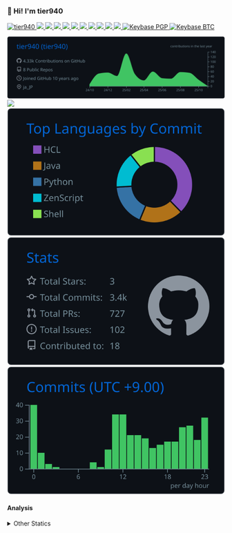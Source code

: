 ### 👋 Hi! I'm tier940

<p align="left"> 
  <a href="https://github.com/tier940/tier940/">
    <img src="https://komarev.com/ghpvc/?username=tier940" alt="tier940" />
  </a>
  <a href="http://twitter.com/tier940">
    <img height="20" src="https://img.shields.io/twitter/follow/tier940?label=Twitter&logo=twitter&style=flat" />
  </a>
  <a href="https://github.com/tier940">
    <img height="20" src="https://img.shields.io/github/followers/tier940?label=follow&logo=github&style=flat" />
  </a>
  <a href="https://www.reddit.com/user/tier940">
    <img height="20" src="https://img.shields.io/reddit/user-karma/combined/tier940?label=Reddit&logo=reddit&style=flat" />
  </a>
  <a href="https://stackoverflow.com/users/17317833/tier940">
    <img height="20" src="https://img.shields.io/stackexchange/stackoverflow/r/17317833?label=StackOverflow&logo=stack-overflow&style=flat" />
  </a>
  <a href="https://zenn.dev/tier940">
    <img height="20" src="https://zenn.badge.nikaera.com/s/tier940/likes" />
  </a>
  <a href="https://zenn.dev/tier940">
    <img height="20" src="https://zenn.badge.nikaera.com/s/tier940/followers" />
  </a>
  <a href="https://zenn.dev/tier940">
    <img height="20" src="https://zenn.badge.nikaera.com/s/tier940/articles" />
  </a>
  <a href="http://qiita.com/tier940">
    <img height="20" src="https://qiita-badge.apiapi.app/s/tier940/posts.svg" />
  </a>
  <a href="http://qiita.com/tier940">
    <img height="20" src="https://qiita-badge.apiapi.app/s/tier940/contributions.svg" />
  </a>
  <a href="https://github.com/tier940/tier940/">
    <img height="20" src="https://github.com/tier940/tier940/actions/workflows/main.yml/badge.svg" />
  </a>
  <a href="https://keybase.io/tier940">
    <img alt="Keybase PGP" src="https://img.shields.io/keybase/pgp/tier940">
  </a>
  <a href="https://keybase.io/tier940">
    <img alt="Keybase BTC" src="https://img.shields.io/keybase/btc/tier940">
  </a>
</p>

[![](https://raw.githubusercontent.com/tier940/tier940/main/profile-summary-card-output/github_dark/0-profile-details.svg)](https://github.com/vn7n24fzkq/github-profile-summary-cards)
[![](https://raw.githubusercontent.com/tier940/tier940/main/profile-summary-card-output/github_dark/1-repos-per-language.svg)](https://github.com/vn7n24fzkq/github-profile-summary-cards) [![](https://raw.githubusercontent.com/tier940/tier940/main/profile-summary-card-output/github_dark/2-most-commit-language.svg)](https://github.com/vn7n24fzkq/github-profile-summary-cards)
[![](https://raw.githubusercontent.com/tier940/tier940/main/profile-summary-card-output/github_dark/3-stats.svg)](https://github.com/vn7n24fzkq/github-profile-summary-cards) [![](https://raw.githubusercontent.com/tier940/tier940/main/profile-summary-card-output/github_dark/4-productive-time.svg)](https://github.com/vn7n24fzkq/github-profile-summary-cards)


#### Analysis
<!-- <img height="150" src="https://github.com/tier940/tier940/blob/master/images/stat.svg" alt="Alternative Text"/> -->

<details>
  <summary>Other Statics</summary>
  <!--START_SECTION:waka-->
![Code Time](http://img.shields.io/badge/Code%20Time-6%2C323%20hrs%2018%20mins-blue)

**🐱 My GitHub Data** 

> 📦 87.0 kB Used in GitHub's Storage 
 > 
> 💼 Opted to Hire
 > 
> 📜 14 Public Repositories 
 > 
> 🔑 9 Private Repositories 
 > 
**I'm an Early 🐤** 

```text
🌞 Morning                2750 commits        ████░░░░░░░░░░░░░░░░░░░░░   16.90 % 
🌆 Daytime                5860 commits        █████████░░░░░░░░░░░░░░░░   36.02 % 
🌃 Evening                5930 commits        █████████░░░░░░░░░░░░░░░░   36.45 % 
🌙 Night                  1729 commits        ███░░░░░░░░░░░░░░░░░░░░░░   10.63 % 
```
📅 **I'm Most Productive on Saturday** 

```text
Monday                   1783 commits        ███░░░░░░░░░░░░░░░░░░░░░░   10.96 % 
Tuesday                  2491 commits        ████░░░░░░░░░░░░░░░░░░░░░   15.31 % 
Wednesday                1930 commits        ███░░░░░░░░░░░░░░░░░░░░░░   11.86 % 
Thursday                 1638 commits        ███░░░░░░░░░░░░░░░░░░░░░░   10.07 % 
Friday                   2369 commits        ████░░░░░░░░░░░░░░░░░░░░░   14.56 % 
Saturday                 3135 commits        █████░░░░░░░░░░░░░░░░░░░░   19.27 % 
Sunday                   2923 commits        ████░░░░░░░░░░░░░░░░░░░░░   17.97 % 
```


📊 **This Week I Spent My Time On** 

```text
🕑︎ Time Zone: Asia/Tokyo

💬 Programming Languages: 
Other                    35 hrs 14 mins      ██████████████████░░░░░░░   71.86 % 
Markdown                 4 hrs 34 mins       ██░░░░░░░░░░░░░░░░░░░░░░░   09.35 % 
YAML                     3 hrs 49 mins       ██░░░░░░░░░░░░░░░░░░░░░░░   07.81 % 
Java                     1 hr 5 mins         █░░░░░░░░░░░░░░░░░░░░░░░░   02.21 % 
Bash                     56 mins             ░░░░░░░░░░░░░░░░░░░░░░░░░   01.93 % 

🔥 Editors: 
Chrome                   38 hrs 19 mins      ████████████████████░░░░░   78.16 % 
VS Code                  10 hrs 5 mins       █████░░░░░░░░░░░░░░░░░░░░   20.57 % 
IntelliJ IDEA            37 mins             ░░░░░░░░░░░░░░░░░░░░░░░░░   01.27 % 

💻 Operating System: 
Windows                  41 hrs 30 mins      █████████████████████░░░░   84.63 % 
Linux                    7 hrs 32 mins       ████░░░░░░░░░░░░░░░░░░░░░   15.37 % 
```

**I Mostly Code in Java** 

```text
Java                     11 repos            █████████░░░░░░░░░░░░░░░░   37.93 % 
Shell                    3 repos             ███░░░░░░░░░░░░░░░░░░░░░░   10.34 % 
HCL                      3 repos             ███░░░░░░░░░░░░░░░░░░░░░░   10.34 % 
Python                   2 repos             ██░░░░░░░░░░░░░░░░░░░░░░░   06.90 % 
JavaScript               1 repo              █░░░░░░░░░░░░░░░░░░░░░░░░   03.45 % 
```



**Timeline**

![Lines of Code chart](https://raw.githubusercontent.com/tier940/tier940/main/assets/bar_graph.png)


 Last Updated on 06/09/2025 00:37:17 UTC
<!--END_SECTION:waka-->
</details>
